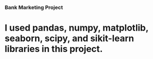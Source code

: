 ### Bank Marketing Project
# I used pandas, numpy, matplotlib, seaborn, scipy, and sikit-learn libraries in this project.

